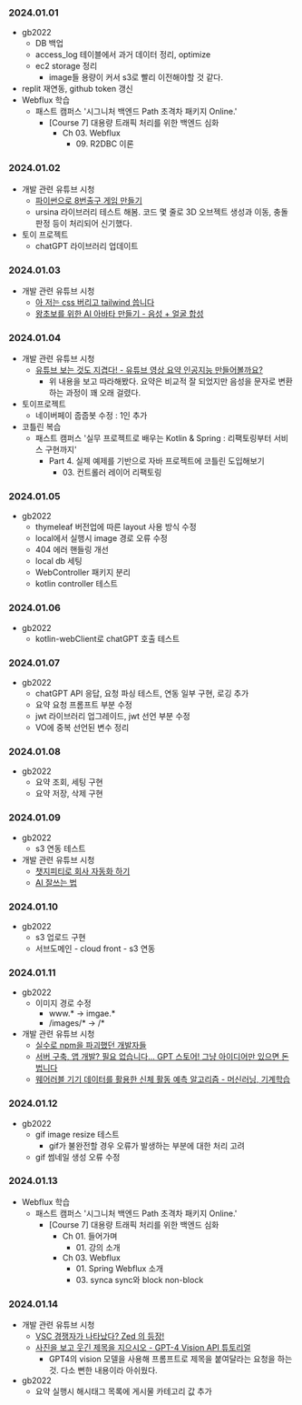 ### 2024.01.01
- gb2022
  - DB 백업
  - access_log 테이블에서 과거 데이터 정리, optimize
  - ec2 storage 정리
    - image들 용량이 커서 s3로 빨리 이전해야할 것 같다.
- replit 재연동, github token 갱신
- Webflux 학습
  - 패스트 캠퍼스 '시그니처 백엔드 Path 초격차 패키지 Online.'
    - [Course 7] 대용량 트래픽 처리를 위한 백엔드 심화
      - Ch 03. Webflux
        - 09\. R2DBC 이론

### 2024.01.02
- 개발 관련 유튜브 시청
  - [파이썬으로 8번출구 게임 만들기](https://youtu.be/73Xevu1DVyg?si=J9taOA9bf9UUG9fr)
  - ursina 라이브러리 테스트 해봄. 코드 몇 줄로 3D 오브젝트 생성과 이동, 충돌 판정 등이 처리되어 신기했다.
- 토이 프로젝트
  - chatGPT 라이브러리 업데이트

### 2024.01.03
- 개발 관련 유튜브 시청
  - [아 저는 css 버리고 tailwind 씁니다](https://youtu.be/--D4WMPEIZI?si=v7xRyf_BrzU1YMWY)
  - [왕초보를 위한 AI 아바타 만들기 - 음성 + 얼굴 합성](https://youtu.be/--D4WMPEIZI?si=v7xRyf_BrzU1YMWY)

### 2024.01.04
- 개발 관련 유튜브 시청
  - [유튜브 보는 것도 지겹다! - 유튜브 영상 요약 인공지능 만들어볼까요?](https://youtu.be/g77Ob5_hPKE?si=QeEo1OJ1RoYRP8f9)
    - 위 내용을 보고 따라해봤다. 요약은 비교적 잘 되었지만 음성을 문자로 변환하는 과정이 꽤 오래 걸렸다.
- 토이프로젝트
  - 네이버페이 줍줍봇 수정 : 1인 추가
- 코틀린 복습
  - 패스트 캠퍼스 '실무 프로젝트로 배우는 Kotlin & Spring : 리팩토링부터 서비스 구현까지'
    - Part 4. 실제 예제를 기반으로 자바 프로젝트에 코틀린 도입해보기
      - 03\. 컨트롤러 레이어 리팩토링

### 2024.01.05
- gb2022
  - thymeleaf 버전업에 따른 layout 사용 방식 수정
  - local에서 실행시 image 경로 오류 수정
  - 404 에러 핸들링 개선
  - local db 세팅
  - WebController 패키지 분리
  - kotlin controller 테스트

### 2024.01.06
- gb2022
  - kotlin-webClient로 chatGPT 호출 테스트

### 2024.01.07
- gb2022
  - chatGPT API 응답, 요청 파싱 테스트, 연동 일부 구현, 로깅 추가
  - 요약 요청 프롬프트 부분 수정
  - jwt 라이브러리 업그레이드, jwt 선언 부분 수정
  - VO에 중복 선언된 변수 정리

### 2024.01.08
- gb2022
  - 요약 조회, 세팅 구현
  - 요약 저장, 삭제 구현

### 2024.01.09
- gb2022
  - s3 연동 테스트
- 개발 관련 유튜브 시청
  - [챗지피티로 회사 자동화 하기](https://youtu.be/d5dUFjxouQ0?si=DwKjUe-2i4ctvKOK)
  - [AI 잘쓰는 법](https://youtu.be/_ACi7PWP6nc?si=IEpnFI9HA97D4QRn)

### 2024.01.10
- gb2022
  - s3 업로드 구현
  - 서브도메인 - cloud front - s3 연동

### 2024.01.11
- gb2022
  - 이미지 경로 수정
    - www.* -> imgae.*
    - /images/* -> /*
- 개발 관련 유튜브 시청
  - [실수로 npm을 파괴했던 개발자들](https://youtu.be/4Syo6Qbe3oY?si=-ZUQQ4cihjzEvNSg)
  - [서버 구축, 앱 개발? 필요 없습니다... GPT 스토어! 그냥 아이디어만 있으면 돈 법니다](https://youtu.be/iJK9TccUdzY?si=vG2CGbSoZdSV2N1x)
  - [웨어러블 기기 데이터를 활용한 신체 활동 예측 알고리즘 - 머신러닝, 기계학습](https://youtu.be/o6h0YMfO0fU?si=DmxXRquZrmJIis3y)

### 2024.01.12
- gb2022
  - gif image resize 테스트
    - gif가 불완전할 경우 오류가 발생하는 부분에 대한 처리 고려
  - gif 썸네일 생성 오류 수정

### 2024.01.13
- Webflux 학습
  - 패스트 캠퍼스 '시그니처 백엔드 Path 초격차 패키지 Online.'
    - [Course 7] 대용량 트래픽 처리를 위한 백엔드 심화
      - Ch 01. 들어가며
        - 01\. 강의 소개
      - Ch 03. Webflux
        - 01\. Spring Webflux 소개
        - 03\. synca sync와 block non-block

### 2024.01.14
- 개발 관련 유튜브 시청
  - [VSC 경쟁자가 나타났다? Zed 의 등장!](https://youtu.be/_RIn7dSUkEg?si=bdLUOyfdu5IcQB9x)
  - [사진을 보고 웃긴 제목을 지으시오 - GPT-4 Vision API 튜토리얼](https://youtu.be/55KltrrM5MY?si=UPKJRK4uTXMv9cGs)
    - GPT4의 vision 모델을 사용해 프롬프트로 제목을 붙여달라는 요청을 하는 것. 다소 뻔한 내용이라 아쉬웠다.
- gb2022
  - 요약 실행시 해시태그 목록에 게시물 카테고리 값 추가
